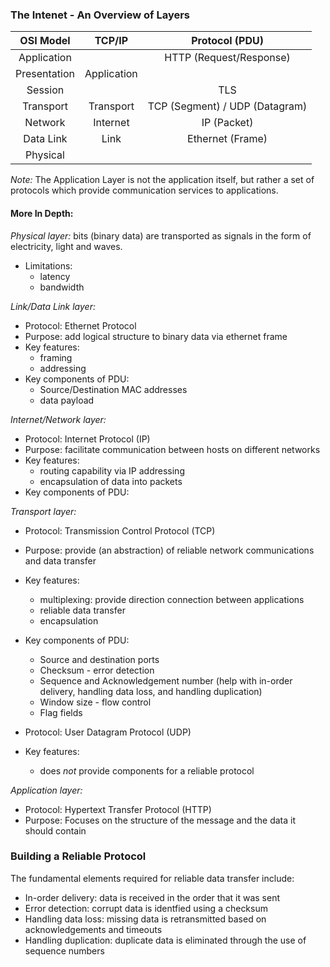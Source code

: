 ### The Intenet - An Overview of Layers

|   OSI Model   |    TCP/IP     |     Protocol (PDU)    |
|:-------------:|:-------------:|:---------------------:|
| Application   |               | HTTP (Request/Response) |
| Presentation  | Application   |                       |
| Session       |               | TLS                   |
| Transport     | Transport     | TCP (Segment) / UDP (Datagram) |
| Network       | Internet      | IP (Packet)           |
| Data Link     | Link          | Ethernet (Frame)      |
| Physical      |               |                       |

*Note:* The Application Layer is not the application itself, but rather a set of protocols which provide communication services to applications.

#### More In Depth:

*Physical layer:* bits (binary data) are transported as signals in the form of electricity, light and waves.
- Limitations:
  - latency
  - bandwidth

*Link/Data Link layer:* 
- Protocol: Ethernet Protocol
- Purpose: add logical structure to binary data via ethernet frame
- Key features:
  - framing
  - addressing
- Key components of PDU: 
  - Source/Destination MAC addresses
  - data payload

*Internet/Network layer:* 
- Protocol: Internet Protocol (IP)
- Purpose: facilitate communication between hosts on different networks
- Key features: 
  - routing capability via IP addressing
  - encapsulation of data into packets
- Key components of PDU:

*Transport layer:*
- Protocol: Transmission Control Protocol (TCP)
- Purpose: provide (an abstraction) of reliable network communications and data transfer
- Key features:
  - multiplexing: provide direction connection between applications
  - reliable data transfer
  - encapsulation
- Key components of PDU:
  - Source and destination ports 
  - Checksum - error detection
  - Sequence and Acknowledgement number (help with in-order delivery, handling data loss, and handling duplication)
  - Window size - flow control
  - Flag fields 

- Protocol: User Datagram Protocol (UDP)
- Key features:
  - does *not* provide components for a reliable protocol

*Application layer:*
- Protocol: Hypertext Transfer Protocol (HTTP)
- Purpose: Focuses on the structure of the message and the data it should contain


### Building a Reliable Protocol 

The fundamental elements required for reliable data transfer include:
- In-order delivery: data is received in the order that it was sent
- Error detection: corrupt data is identfied using a checksum
- Handling data loss: missing data is retransmitted based on acknowledgements and timeouts
- Handling duplication: duplicate data is eliminated through the use of sequence numbers
